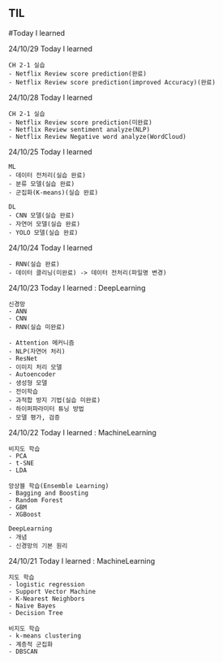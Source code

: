 ## TIL
#Today I learned  

24/10/29 Today I learned  

    CH 2-1 실습  
    - Netflix Review score prediction(완료)
    - Netflix Review score prediction(improved Accuracy)(완료)

24/10/28 Today I learned  

    CH 2-1 실습  
    - Netflix Review score prediction(미완료)
    - Netflix Review sentiment analyze(NLP)
    - Netflix Review Negative word analyze(WordCloud)

24/10/25 Today I learned  
  
    ML  
    - 데이터 전처리(실습 완료)  
    - 분류 모델(실습 완료)  
    - 군집화(K-means)(실습 완료)  

    DL  
    - CNN 모델(실습 완료)  
    - 자연어 모델(실습 완료)  
    - YOLO 모델(실습 완료)  
  
24/10/24 Today I learned  

    - RNN(실습 완료)  
    - 데이터 클리닝(미완료) -> 데이터 전처리(파일명 변경)  

24/10/23 Today I learned : DeepLearning  

    신경망
    - ANN
    - CNN
    - RNN(실습 미완료)

    - Attention 메커니즘  
    - NLP(자연어 처리)  
    - ResNet  
    - 이미지 처리 모델  
    - Autoencoder  
    - 생성형 모델  
    - 전이학습  
    - 과적합 방지 기법(실습 미완료)  
    - 하이퍼파라미터 튜닝 방법  
    - 모델 평가, 검증  

24/10/22 Today I learned : MachineLearning  

    비지도 학습  
    - PCA  
    - t-SNE  
    - LDA  

    앙상블 학습(Ensemble Learning)  
    - Bagging and Boosting  
    - Random Forest  
    - GBM  
    - XGBoost  
    
    DeepLearning  
    - 개념  
    - 신경망의 기본 원리  

24/10/21 Today I learned : MachineLearning  

    지도 학습  
    - logistic regression  
    - Support Vector Machine  
    - K-Nearest Neighbors  
    - Naive Bayes  
    - Decision Tree  

    비지도 학습  
    - k-means clustering  
    - 계층적 군집화  
    - DBSCAN  